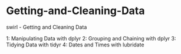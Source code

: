# Getting-and-Cleaning-Data
swirl - Getting and Cleaning Data

1: Manipulating Data with dplyr
2: Grouping and Chaining with dplyr
3: Tidying Data with tidyr
4: Dates and Times with lubridate

